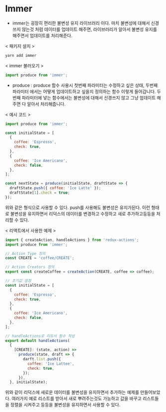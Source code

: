 # Immer
- immer는 굉장히 편리한 불변성 유지 라이브러리 이다. 마치 불변성에 대해서 신경쓰지 않는것 처럼 데이터를 업데이트 해주면, 라이브러리가 알아서 불변성 유지를 해주면서 업데이트를 처리해준다.

< 패키지 설치 >
```javascript
yarn add immer
```

< immer 불러오기 >
```javascript
import produce from 'immer';
```

- produce : produce 함수 사용시 첫번째 파라미터는 수정하고 싶은 상태, 두번째 파라미터 에서는 어떻게 업데이트하고 싶을지 정의하는 함수 이렇게 들어갑니다. 두번째 파라미터에 넣는 함수에서는 불변성에 대해서 신경쓰지 않고 그냥 업데이트 해주면 다 알아서 처리해줍니다.

< 예시 코드 >
```javascript
import produce from 'immer';

const initialState = [
  {
    coffee: 'Espresso',
    check: true,
  },
  {
    coffee: 'Ice Americano',
    check: false,
  },
];

const nextState = produce(initialState, draftState => {
  draftState.push({ coffee: 'Ice Latte' });
  draftState[1].check = true;
});
```
위와 같은 형식으로 사용할 수 있다. push를 사용해도 불변성은 유지가된다. 이런 형태로 불변성을 유지하면서 리덕스의 데이터를 변경하고 수정하고 새로 추가하고등등을 처리할 수 있다.

< 리액트에서 사용한 예제 >
```javascript
import { createAction, handleActions } from 'redux-actions';
import produce from 'immer';

// Action Type 정의
const CREATE = 'coffee/CREATE';

// Action Creators 정의
export const createCoffee = createAction(CREATE, coffee => coffee);

// 초기값 설정
const initialState = [
  {
    coffee: 'Espresso',
    check: true,
  },
  {
    coffee: 'Ice Americano',
    check: false,
  },
];

// handleActions로 리듀서 함수 작성
export default handleActions(
  {
    [CREATE]: (state, action) =>
      produce(state, draft => {
        darft.list.push({
          coffee: 'Ice Lattee',
          check: true,
        });
      }),
  }, initialState);
```
위와 같이 리덕스에 새로운 데이터를 불변성을 유지하면서 추가하는 예제를 만들어보았다. 여러가지 예로 리스트를 받아서 새로 뿌려주는것도 가능하고 값을 바꾸고 리스트들을 정렬을 시켜주고 등등을 불변성을 유지하면서 사용할 수 있다.
